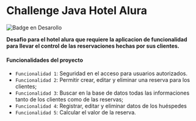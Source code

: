 # Challenge Java Hotel Alura

   ![Badge en Desarollo](https://img.shields.io/badge/STATUS-CONCLUIDO-green)

**Desafio para el hotel alura que requiere la aplicacion de funcionalidad para llevar el control de las reservaciones hechas por sus clientes.**

#### Funcionalidades del proyecto

- `Funcionalidad 1`: Seguridad en el acceso para usuarios autorizados.
- `Funcionalidad 2`: Permitir crear, editar y eliminar una reserva para los clientes;
- `Funcionalidad 3`: Buscar en la base de datos todas las informaciones tanto de los clientes como de las reservas;
- `Funcionalidad 4`: Registrar, editar y eliminar datos de los huéspedes
- `Funcionalidad 5`: Calcular el valor de la reserva.

